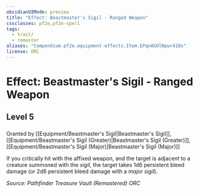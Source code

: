 ```yaml
---
obsidianUIMode: preview
title: "Effect: Beastmaster's Sigil - Ranged Weapon"
cssclasses: pf2e,pf2e-spell
tags:
  - trait/
  - remaster
aliases: "Compendium.pf2e.equipment-effects.Item.EPqnA5OlNpwr41Os"
license: ORC
---
```

# Effect: Beastmaster's Sigil - Ranged Weapon
## Level 5
### 






Granted by [[Equipment/Beastmaster's Sigil|Beastmaster's Sigil]], [[Equipment/Beastmaster's Sigil (Greater)|Beastmaster's Sigil (Greater)]], [[Equipment/Beastmaster's Sigil (Major)|Beastmaster's Sigil (Major)]]

If you critically hit with the affixed weapon, and the target is adjacent to a creature summoned with the _sigil_, the target takes 1d6 persistent bleed damage (or 2d6 persistent bleed damage with a _major sigil_).

*Source: Pathfinder Treasure Vault (Remastered)*
*ORC*